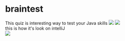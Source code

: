 # braintest
This quiz is interesting way to test your Java skills
![](https://imgur.com/A2KUOiw.jpg)
![](https://imgur.com/sJeSlxG.jpg)<br>
this is how it's look on intelliJ<br>
![](https://imgur.com/CpHjGo1.jpg)
